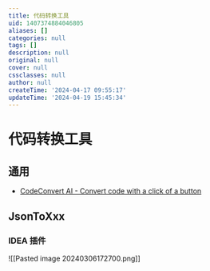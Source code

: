 ```yaml
---
title: 代码转换工具
uid: 1407374884046805
aliases: []
categories: null
tags: []
description: null
original: null
cover: null
cssclasses: null
author: null
createTime: '2024-04-17 09:55:17'
updateTime: '2024-04-19 15:45:34'
---
```


# 代码转换工具

## 通用

- [CodeConvert AI - Convert code with a click of a button](https://www.codeconvert.ai/)

## JsonToXxx

### IDEA 插件

![[Pasted image 20240306172700.png]]
